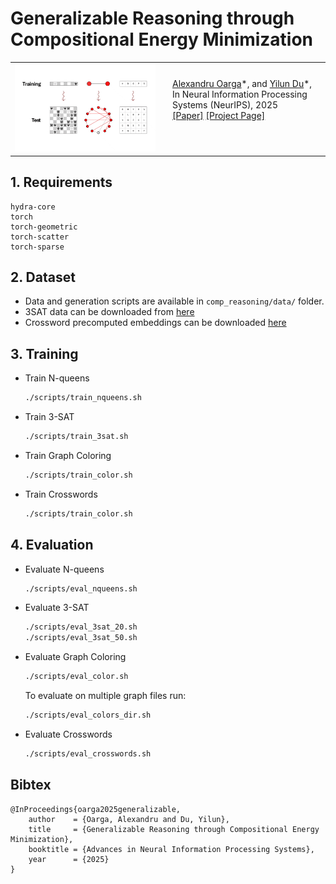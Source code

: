 # Generalizable Reasoning through Compositional Energy Minimization

<table style="width: 100%;" border="0" style="border: 0px">
    <tr>
        <td style="vertical-align: top; padding-right: 20px; width: 50%" width="50%" border="0">
            <div align="left">
                <img src="assets/comp_reasoning.gif" width="100%">
            </div>
        </td>
        <td style="vertical-align: top; width: 50%" width="50%" border="0">
            <h3><a href="https://.github.io/"Generalizable Reasoning through Compositional Energy Minimization</a></h3>
            <p>
                <a href="https://alexoarga.github.io/">Alexandru Oarga</a>*, and
                <a href="https://yilundu.github.io/">Yilun Du</a>*,
                <br />
                In Neural Information Processing Systems (NeurIPS), 2025
                <br />
                <a href="https://arxiv.org/abs/2510.20607">[Paper]</a>
                <a href="https://alexoarga.github.io/compositional_reasoning/">[Project Page]</a>
            </p>
        </td>
    </tr>
</table>


## 1. Requirements
```
hydra-core
torch
torch-geometric
torch-scatter
torch-sparse
```

## 2. Dataset

- Data and generation scripts are available in `comp_reasoning/data/` folder.
- 3SAT data can be downloaded from [here](https://drive.google.com/file/d/1FGPS0Ox4lOp5UCaFRqwfVTy2SvtqOAuQ/view?usp=sharing)
- Crossword precomputed embeddings can be downloaded [here](https://drive.google.com/file/d/1_YteXjmiRs4T4GhBJgHCZaL7y279IRvI/view?usp=sharing)

## 3. Training

- Train N-queens
    ```bash
    ./scripts/train_nqueens.sh
    ```
- Train 3-SAT
    ```bash
    ./scripts/train_3sat.sh
    ```
- Train Graph Coloring
    ```bash
    ./scripts/train_color.sh
    ```
- Train Crosswords
    ```bash
    ./scripts/train_color.sh
    ```

## 4. Evaluation

- Evaluate N-queens
    ```bash
    ./scripts/eval_nqueens.sh
    ```
- Evaluate 3-SAT
    ```bash
    ./scripts/eval_3sat_20.sh
    ./scripts/eval_3sat_50.sh
    ```
- Evaluate Graph Coloring
    ```bash
    ./scripts/eval_color.sh
    ```
    To evaluate on multiple graph files run:
    ```bash
    ./scripts/eval_colors_dir.sh
    ```
- Evaluate Crosswords
    ```bash
    ./scripts/eval_crosswords.sh
    ```

## Bibtex

```
@InProceedings{oarga2025generalizable,
    author    = {Oarga, Alexandru and Du, Yilun},
    title     = {Generalizable Reasoning through Compositional Energy Minimization},
    booktitle = {Advances in Neural Information Processing Systems},
    year      = {2025}
}
```